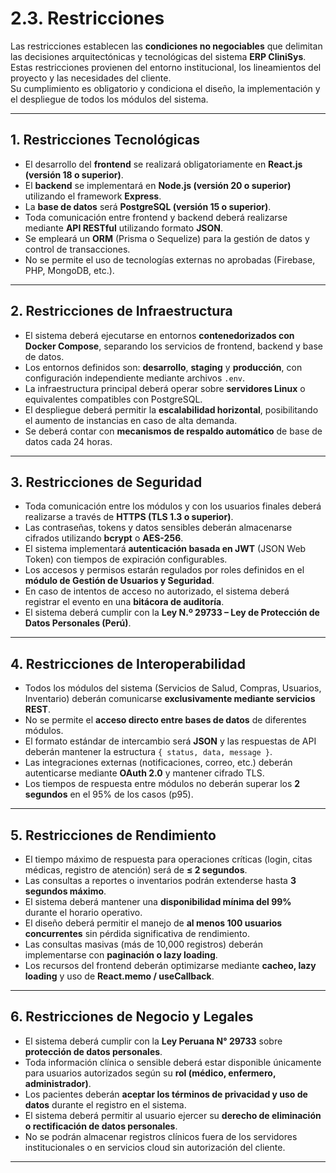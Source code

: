 # 2.3. Restricciones

Las restricciones establecen las **condiciones no negociables** que delimitan las decisiones arquitectónicas y tecnológicas del sistema **ERP CliniSys**.  
Estas restricciones provienen del entorno institucional, los lineamientos del proyecto y las necesidades del cliente.  
Su cumplimiento es obligatorio y condiciona el diseño, la implementación y el despliegue de todos los módulos del sistema.

---

## 1. Restricciones Tecnológicas

- El desarrollo del **frontend** se realizará obligatoriamente en **React.js (versión 18 o superior)**.  
- El **backend** se implementará en **Node.js (versión 20 o superior)** utilizando el framework **Express**.  
- La **base de datos** será **PostgreSQL (versión 15 o superior)**.  
- Toda comunicación entre frontend y backend deberá realizarse mediante **API RESTful** utilizando formato **JSON**.  
- Se empleará un **ORM** (Prisma o Sequelize) para la gestión de datos y control de transacciones.  
- No se permite el uso de tecnologías externas no aprobadas (Firebase, PHP, MongoDB, etc.).  

---

## 2. Restricciones de Infraestructura

- El sistema deberá ejecutarse en entornos **contenedorizados con Docker Compose**, separando los servicios de frontend, backend y base de datos.  
- Los entornos definidos son: **desarrollo**, **staging** y **producción**, con configuración independiente mediante archivos `.env`.  
- La infraestructura principal deberá operar sobre **servidores Linux** o equivalentes compatibles con PostgreSQL.  
- El despliegue deberá permitir la **escalabilidad horizontal**, posibilitando el aumento de instancias en caso de alta demanda.  
- Se deberá contar con **mecanismos de respaldo automático** de base de datos cada 24 horas.  

---

## 3. Restricciones de Seguridad

- Toda comunicación entre los módulos y con los usuarios finales deberá realizarse a través de **HTTPS (TLS 1.3 o superior)**.  
- Las contraseñas, tokens y datos sensibles deberán almacenarse cifrados utilizando **bcrypt** o **AES-256**.  
- El sistema implementará **autenticación basada en JWT** (JSON Web Token) con tiempos de expiración configurables.  
- Los accesos y permisos estarán regulados por roles definidos en el **módulo de Gestión de Usuarios y Seguridad**.  
- En caso de intentos de acceso no autorizado, el sistema deberá registrar el evento en una **bitácora de auditoría**.  
- El sistema deberá cumplir con la **Ley N.º 29733 – Ley de Protección de Datos Personales (Perú)**.  

---

## 4. Restricciones de Interoperabilidad

- Todos los módulos del sistema (Servicios de Salud, Compras, Usuarios, Inventario) deberán comunicarse **exclusivamente mediante servicios REST**.  
- No se permite el **acceso directo entre bases de datos** de diferentes módulos.  
- El formato estándar de intercambio será **JSON** y las respuestas de API deberán mantener la estructura `{ status, data, message }`.  
- Las integraciones externas (notificaciones, correo, etc.) deberán autenticarse mediante **OAuth 2.0** y mantener cifrado TLS.  
- Los tiempos de respuesta entre módulos no deberán superar los **2 segundos** en el 95% de los casos (p95).  

---

## 5. Restricciones de Rendimiento

- El tiempo máximo de respuesta para operaciones críticas (login, citas médicas, registro de atención) será de **≤ 2 segundos**.  
- Las consultas a reportes o inventarios podrán extenderse hasta **3 segundos máximo**.  
- El sistema deberá mantener una **disponibilidad mínima del 99%** durante el horario operativo.  
- El diseño deberá permitir el manejo de **al menos 100 usuarios concurrentes** sin pérdida significativa de rendimiento.  
- Las consultas masivas (más de 10,000 registros) deberán implementarse con **paginación o lazy loading**.  
- Los recursos del frontend deberán optimizarse mediante **cacheo, lazy loading** y uso de **React.memo / useCallback**.  

---

## 6. Restricciones de Negocio y Legales

- El sistema deberá cumplir con la **Ley Peruana N° 29733** sobre **protección de datos personales**.  
- Toda información clínica o sensible deberá estar disponible únicamente para usuarios autorizados según su **rol (médico, enfermero, administrador)**.  
- Los pacientes deberán **aceptar los términos de privacidad y uso de datos** durante el registro en el sistema.  
- El sistema deberá permitir al usuario ejercer su **derecho de eliminación o rectificación de datos personales**.  
- No se podrán almacenar registros clínicos fuera de los servidores institucionales o en servicios cloud sin autorización del cliente.  

---